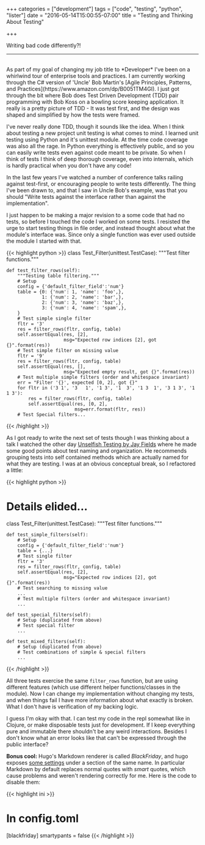 +++
categories = ["development"]
tags = ["code", "testing", "python", "lister"]
date = "2016-05-14T15:00:55-07:00"
title = "Testing and Thinking About Testing"

+++

Writing bad code differently?!
<!--more-->
<hr/><br/>
As part of my goal of changing my job title to *Developer* I've been on a
whirlwind tour of enterprise tools and practices. I am currently working through
the C# version of 'Uncle' Bob Martin's
[Agile Principles, Patterns, and Practices](https://www.amazon.com/dp/B0051TM4GI).
I just got through the bit where Bob does Test Driven Development (TDD) pair
programming with Bob Koss on a bowling score keeping application. It really
is a pretty picture of TDD - It was test first, and the design was shaped and
simplified by how the tests were framed.

I've never really done TDD, though it sounds like the idea. When I think about
testing a new project unit testing is what comes to mind. I learned unit testing
using Python and it's unittest module. At the time code coverage was also all
the rage. In Python everything is effectively public, and so you can easily
write tests even against code meant to be private. So when I think of tests I
think of deep thorough coverage, even into internals, which is hardly practical
when you don't have any code!

In the last few years I've watched a number of conference talks railing against
test-first, or encouraging people to write tests differently. The thing I've
been drawn to, and that I saw in Uncle Bob's example, was that you should "Write
tests against the interface rather than against the implementation".

I just happen to be making a major revision to a some code that had no tests,
so before I touched the code I worked on some tests. I resisted the urge
to start testing things in file order, and instead thought about what the
module's interface was. Since only a single function was ever used outside the
module I started with that.

{{< highlight python >}}
class Test_Filter(unittest.TestCase):
    """Test filter functions."""

    def test_filter_rows(self):
        """Testing table filtering."""
        # Setup
        config = {'default_filter_field':'num'}
        table = {0: {'num': 1, 'name': 'foo',},
                 1: {'num': 2, 'name': 'bar',},
                 2: {'num': 3, 'name': 'baz',},
                 3: {'num': 4, 'name': 'spam',},
        }
        # Test simple single filter
        fltr = '3'
        res = filter_rows(fltr, config, table)
        self.assertEqual(res, [2],
                         msg="Expected row indices [2], got {}".format(res))
        # Test simple filter on missing value
        fltr = '9'
        res = filter_rows(fltr, config, table)
        self.assertEqual(res, [],
                         msg="Expected empty result, got {}".format(res))
        # Test multiple simple filters (order and whitespace invariant)
        err = "Filter '{}', expected [0, 2], got {}"
        for fltr in ('3 1', '3   1', '1 3', '1  3', '1 3  1', '3 1 3', '1 1 3'):
            res = filter_rows(fltr, config, table)
            self.assertEqual(res, [0, 2],
                             msg=err.format(fltr, res))
        # Test Special filters...
{{< /highlight >}}

As I got ready to write the next set of tests though I was thinking about a talk
I watched the other day [Unselfish Testing by Jay Fields](https://www.youtube.com/watch?v=f9eu4mMOtN4)
where he made some good points about test naming and organization. He recommends
grouping tests into self contained methods which are actually named for what
they are testing. I was at an obvious conceptual break, so I refactored a little:

{{< highlight python >}}
# Details elided...
class Test_Filter(unittest.TestCase):
    """Test filter functions."""

    def test_simple_filters(self):
        # Setup
        config = {'default_filter_field':'num'}
        table = {...}
        # Test single filter
        fltr = '3'
        res = filter_rows(fltr, config, table)
        self.assertEqual(res, [2],
                         msg="Expected row indices [2], got {}".format(res))
        # Test searching to missing value
        ...
        # Test multiple filters (order and whitespace invariant)
        ...

    def test_special_filters(self):
        # Setup (duplicated from above)
        # Test special filter
        ...

    def test_mixed_filters(self):
        # Setup (duplicated from above)
        # Test combinations of simple & special filters
        ...
{{< /highlight >}}

All three tests exercise the same `filter_rows` function, but are using
different features (which use different helper functions/classes in the
module). Now I can change my implementation without changing my tests, and when
things fail I have more information about what exactly is broken. What I don't
have is verification of my backing logic.

I guess I'm okay with that. I can test my code in the repl somewhat like in
Clojure, or make disposable tests just for development. If I keep everything
pure and immutable there shouldn't be any weird interactions. Besides I don't
know what an error looks like that can't be expressed through the public
interface?

**Bonus cool:** Hugo's Markdown renderer is called *BlackFriday*, and hugo exposes
  [some settings](https://gohugo.io/overview/configuration#configure-blackfriday-rendering)
  under a section of the same name. In particular Markdown by default replaces
  normal quotes with *smart* quotes, which cause problems and weren't rendering
  correctly for me. Here is the code to disable them:
  
{{< highlight ini >}}
# In config.toml
[blackfriday]
    smartypants = false
{{< /highlight >}}